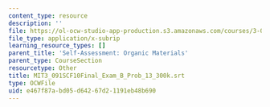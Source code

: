 ```yaml
---
content_type: resource
description: ''
file: https://ol-ocw-studio-app-production.s3.amazonaws.com/courses/3-091sc-introduction-to-solid-state-chemistry-fall-2010/e467f87abd05d64267d21191eb48b690_MIT3_091SCF10Final_Exam_B_Prob_13_300k.srt
file_type: application/x-subrip
learning_resource_types: []
parent_title: 'Self-Assessment: Organic Materials'
parent_type: CourseSection
resourcetype: Other
title: MIT3_091SCF10Final_Exam_B_Prob_13_300k.srt
type: OCWFile
uid: e467f87a-bd05-d642-67d2-1191eb48b690
---
```

